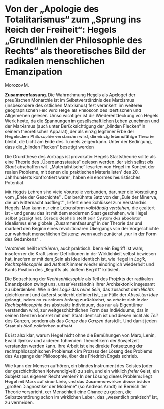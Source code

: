 # Von der „Apologie des Totalitarismus“ zum „Sprung ins Reich der Freiheit“: Hegels „Grundlinien der Philosophie des Rechts“ als theoretisches Bild der radikalen menschlichen Emanzipation

Morozov M.

**Zusammenfassung.** Die Wahrnehmung Hegels als Apologet der preußischen Monarchie ist im Selbstverständnis des Marxismus (insbesondere des östlichen Marxismus) fest verankert; im weiteren geographischen Feld wird Hegel als Philosoph des Identischen und Allgemeinen gelesen. Umso wichtiger ist die Wiederentdeckung von Hegels Werk heute, da die Spannungen im gesellschaftlichen Leben zunehmen und der Marxismus (auch unter Berücksichtigung der „blinden Flecken“  in seinem theoretischen Apparat), der als einzig legitimer Erbe der Hegelschen Philosophie verstanden wird, die einzig lebensfähige Theorie bleibt, die Licht am Ende des Tunnels zeigen kann. Unter der Bedingung, dass die „blinden Flecken“  beseitigt werden.

Die Grundthese des Vortrags ist provokativ: Hegels Staatstheorie sollte als eine Theorie des „Übergangsstaates“  gelesen werden, der sich selbst *als Staat* abschaffen will. „Materialistische“  lesarten von Hegel im Kontext der realen Probleme, mit denen die ‚praktischen Materialisten' des 20. Jahrhunderts konfrontiert waren, haben ein enormes heuristisches Potential.

Mit Hegels Lehren sind viele Vorurteile verbunden, darunter die Vorstellung vom „Ende der Geschichte“ . Der berühmte Satz von der „Eule der Minerva, die um Mitternacht ausfliegt“ , liefert einen Schlüssel zum Verständnis Hegels: Man kann nur eine Lebensform *vollständig verstehen*, die gealtert ist - und genau das ist mit dem modernen Staat geschehen, wie Hegel selbst gezeigt hat. Gerade deshalb stellt sein System des absoluten Idealismus eine globale „Zusammenfassung“  in der Theorie dar und markiert den Beginn eines revolutionären Übergangs von der Vorgeschichte zur wahrhaft menschlichen Existenz: wenn auch zunächst „nur in der Form des Gedankens“ .

*Verstehen* heißt *kritisieren*, auch praktisch. Denn ein Begriff ist wahr, insofern er die Kraft seiner Definitionen in der Wirklichkeit selbst bewiesen hat, insofern er mit dem Sein als Idee identisch ist, wie Hegel in *Logik*, *Rechtsphilosophie* und *Ästhetik* immer wieder eindringlich wiederholt und Kants Position des „Begriffs als bloßem Begriff“  kritisiert.

Die Betrachtung der *Rechtsphilosophie* als Teil des Projekts der radikalen Emanzipation zwingt uns, unser Verständnis ihrer Architektonik insgesamt zu überdenken. Wie in der *Logik* das *reine Sein*, das zunächst dem *Nichts* gleichkommt und äußerst schlecht definiert ist, zur Fülle der *Absoluten Idee* gelangt, indem es zu seinem Anfang zurückkehrt, so erhebt sich in der *Rechtsphilosophie* das abstrakte Individuum, das nur als Eigentümer verstanden wird, zur weltgeschichtlichen Form des Individuums, das in seinen Grenzen konkret mit dem Staat identisch ist und diesen nicht als *Teil* des Ganzen, sondern als das *Ganze des Ganzen* darstellt. Und damit jeden Staat als *bloß politischen* aufhebt.

Es ist also klar, warum Hegel nicht ohne die Bemühungen von Marx, Lenin, Evald Iljenkov und anderen führenden Theoretikern der Sowjetzeit verstanden werden kann. Ihre Arbeit ist eine direkte Fortsetzung der rechtsphilosophischen Problematik im Prozess der Lösung des Problems des Ausgangs der Philosophie, über das Friedrich Engels schrieb.

Wie kann der Mensch aufhören, ein blindes Instrument des Geistes (oder der geschichtlichen Notwendigkeit) zu sein, und ein wirklich *freier* Geist, ein Subjekt aus eigenem Recht werden? In der Lösung dieses Problems liegt Hegel mit Marx auf einer Linie, und das Zusammenwirken dieser beiden „großen Diagnostiker der Moderne“  (so Andreas Arndt) im Bereich der Theorie verspricht, der Menschheit eine Chance zu geben, die Selbstzerstörung schon im wirklichen Leben, das „wesentlich praktisch“  ist, zu vermeiden.